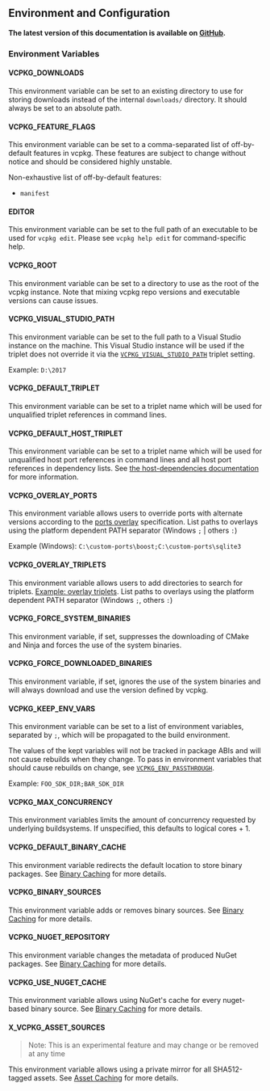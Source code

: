 ## Environment and Configuration

**The latest version of this documentation is available on [GitHub](https://github.com/Microsoft/vcpkg/tree/master/docs/users/config-environment.md).**

### Environment Variables

#### VCPKG_DOWNLOADS

This environment variable can be set to an existing directory to use for storing downloads instead of the internal
`downloads/` directory. It should always be set to an absolute path.

#### VCPKG_FEATURE_FLAGS

This environment variable can be set to a comma-separated list of off-by-default features in vcpkg. These features are
subject to change without notice and should be considered highly unstable.

Non-exhaustive list of off-by-default features:

- `manifest`

#### EDITOR

This environment variable can be set to the full path of an executable to be used for `vcpkg edit`. Please see
`vcpkg help edit` for command-specific help.

#### VCPKG_ROOT

This environment variable can be set to a directory to use as the root of the vcpkg instance. Note that mixing vcpkg
repo versions and executable versions can cause issues.

#### VCPKG_VISUAL_STUDIO_PATH

This environment variable can be set to the full path to a Visual Studio instance on the machine. This Visual Studio instance
will be used if the triplet does not override it via the [`VCPKG_VISUAL_STUDIO_PATH`](triplets.md#VCPKG_VISUAL_STUDIO_PATH) triplet setting.

Example: `D:\2017`

#### VCPKG_DEFAULT_TRIPLET

This environment variable can be set to a triplet name which will be used for unqualified triplet references in command lines.

#### VCPKG_DEFAULT_HOST_TRIPLET

This environment variable can be set to a triplet name which will be used for unqualified host port references in command lines and all host port references in dependency lists. See [the host-dependencies documentation](host-dependencies.md) for more information.

#### VCPKG_OVERLAY_PORTS

This environment variable allows users to override ports with alternate versions according to the
[ports overlay](../specifications/ports-overlay.md) specification. List paths to overlays using
the platform dependent PATH separator (Windows `;` | others `:`)

Example (Windows): `C:\custom-ports\boost;C:\custom-ports\sqlite3`

#### VCPKG_OVERLAY_TRIPLETS

This environment variable allows users to add directories to search for triplets.
[Example: overlay triplets](../examples/overlay-triplets-linux-dynamic.md).
List paths to overlays using the platform dependent PATH separator (Windows `;`, others `:`)

#### VCPKG_FORCE_SYSTEM_BINARIES

This environment variable, if set, suppresses the downloading of CMake and Ninja and forces the use of the system binaries.

#### VCPKG_FORCE_DOWNLOADED_BINARIES

This environment variable, if set, ignores the use of the system binaries and will always download and use the version defined by vcpkg.

#### VCPKG_KEEP_ENV_VARS

This environment variable can be set to a list of environment variables, separated by `;`, which will be propagated to
the build environment.

The values of the kept variables will not be tracked in package ABIs and will not cause rebuilds when they change. To
pass in environment variables that should cause rebuilds on change, see [`VCPKG_ENV_PASSTHROUGH`](triplets.md#VCPKG_ENV_PASSTHROUGH).

Example: `FOO_SDK_DIR;BAR_SDK_DIR`

#### VCPKG_MAX_CONCURRENCY

This environment variables limits the amount of concurrency requested by underlying buildsystems. If unspecified, this defaults to logical cores + 1.

#### VCPKG_DEFAULT_BINARY_CACHE

This environment variable redirects the default location to store binary packages. See [Binary Caching](binarycaching.md#Configuration) for more details.

#### VCPKG_BINARY_SOURCES

This environment variable adds or removes binary sources. See [Binary Caching](binarycaching.md#Configuration) for more details.

#### VCPKG_NUGET_REPOSITORY

This environment variable changes the metadata of produced NuGet packages. See [Binary Caching](binarycaching.md#Configuration) for more details.

#### VCPKG_USE_NUGET_CACHE

This environment variable allows using NuGet's cache for every nuget-based binary source. See [Binary Caching](binarycaching.md#NuGets-cache) for more details.

#### X_VCPKG_ASSET_SOURCES

> Note: This is an experimental feature and may change or be removed at any time

This environment variable allows using a private mirror for all SHA512-tagged assets. See [Asset Caching](assetcaching.md) for more details.
